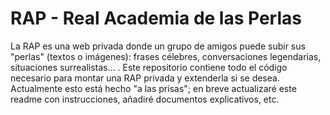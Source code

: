 RAP - Real Academia de las Perlas
===
La RAP es una web privada donde un grupo de amigos puede subir sus "perlas" (textos o imágenes): frases célebres, conversaciones legendarias, situaciones surrealistas... .
Este repositorio contiene todo el código necesario para montar una RAP privada y extenderla si se desea. Actualmente esto está hecho "a las prisas"; en breve actualizaré este readme con instrucciones, añadiré documentos explicativos, etc.
